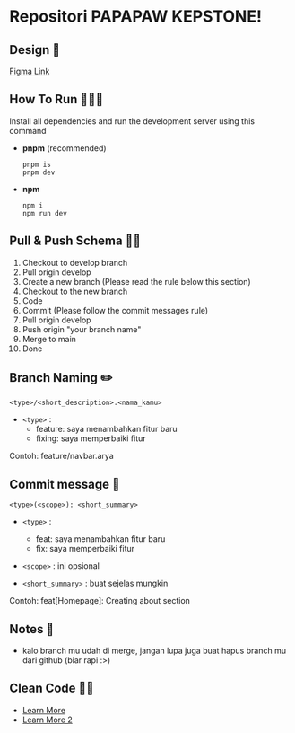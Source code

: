 # Repositori PAPAPAW KEPSTONE!

## Design 🎨

[Figma Link](https://www.figma.com/design/UiYlFsjPx6fblaqJWnEXz9/KELOMPOK-5-WEBAPP?node-id=0-1&t=xaSoGVvtccYxHa8z-1)

## How To Run 🏃🏻‍♂️

Install all dependencies and run the development server using this command

- **pnpm** (recommended)

  ```
  pnpm is
  pnpm dev
  ```

- **npm**

  ```
  npm i
  npm run dev
  ```

## Pull & Push Schema 💪🏻

1. Checkout to develop branch
2. Pull origin develop
3. Create a new branch (Please read the rule below this section)
4. Checkout to the new branch
5. Code
6. Commit (Please follow the commit messages rule)
7. Pull origin develop
8. Push origin "your branch name"
9. Merge to main
10. Done

## Branch Naming ✏️

`<type>/<short_description>.<nama_kamu>`

- `<type>` :
  - feature: saya menambahkan fitur baru
  - fixing: saya memperbaiki fitur

Contoh: feature/navbar.arya

## Commit message 📝

`<type>(<scope>): <short_summary>`

- `<type>` :

  - feat: saya menambahkan fitur baru
  - fix: saya memperbaiki fitur

- `<scope>` : ini opsional
- `<short_summary>` : buat sejelas mungkin

Contoh: feat[Homepage]: Creating about section

## Notes 📰

- kalo branch mu udah di merge, jangan lupa juga buat hapus branch mu dari github (biar rapi :>)

## Clean Code ✍🏻

- [Learn More](https://github.com/ryanmcdermott/clean-code-javascript)
- [Learn More 2](https://gist.github.com/wojteklu/73c6914cc446146b8b533c0988cf8d29#:~:text=Code%20is%20clean%20if%20it,%2C%20changeability%2C%20extensibility%20and%20maintainability.)
